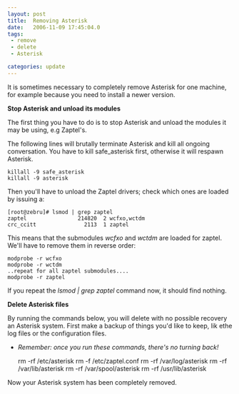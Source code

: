 ```yaml
---
layout: post
title:  Removing Asterisk
date:   2006-11-09 17:45:04.0
tags:
 - remove
 - delete
 - Asterisk

categories: update
---
```


It is sometimes necessary to completely remove Asterisk for one machine, for example because you need to install a newer version. 

**Stop Asterisk and unload its modules**

The first thing you have to do is to stop Asterisk and unload the modules it may be using, e.g Zaptel's.

The following lines will brutally terminate Asterisk and kill all ongoing conversation. You have to kill safe_asterisk first, otherwise it will respawn Asterisk.

    
    killall -9 safe_asterisk
    killall -9 asterisk


Then you'll have to unload the Zaptel drivers; check which ones are loaded by issuing a:

    
    [root@zebru]# lsmod | grep zaptel
    zaptel                214820  2 wcfxo,wctdm
    crc_ccitt               2113  1 zaptel


This means that the submodules *wcfxo* and *wctdm* are loaded for zaptel. We'll have to remove them in reverse order:

    
    modprobe -r wcfxo
    modprobe -r wctdm
    ..repeat for all zaptel submodules....
    modprobe -r zaptel


If you repeat the *lsmod | grep zaptel* command now, it should find nothing.

**Delete Asterisk files**

By running the commands below, you will delete with no possible recovery an Asterisk system. First make a backup of things you'd like to keep, lik ethe log files or the configuration files. 

* *Remember: once you run these commands, there's no turning back!*

    
    rm -rf /etc/asterisk
    rm -f  /etc/zaptel.conf
    rm -rf /var/log/asterisk
    rm -rf /var/lib/asterisk
    rm -rf /var/spool/asterisk
    rm -rf /usr/lib/asterisk


Now your Asterisk system has been completely removed.
